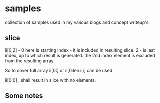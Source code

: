# samples
collection of samples used in my various blogs and concept writeup's.



## slice

ii[0,2] - 0 here is starting index - it is included in resulting slice. 2 - is last index, up to which result is generated. the 2nd index element is excluded from the resulting array.

So to cover full array 
ii[0:] or ii[0:len(ii)] can be used.

ii[0:0] , shall result in slice with no elements.




## Some notes